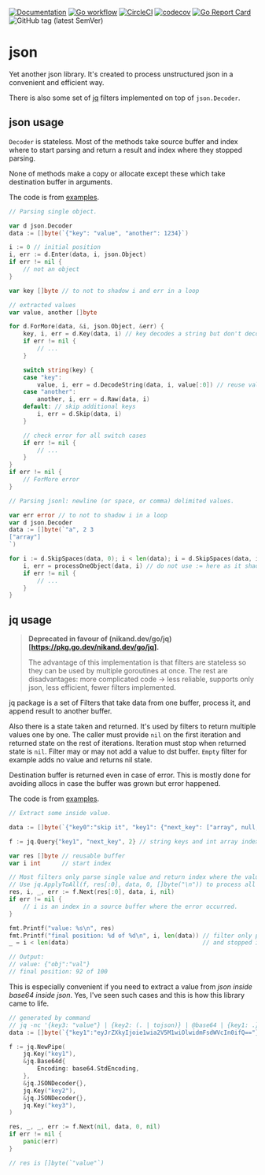 [![Documentation](https://pkg.go.dev/badge/nikand.dev/go/json)](https://pkg.go.dev/nikand.dev/go/json?tab=doc)
[![Go workflow](https://github.com/nikandfor/json/actions/workflows/go.yml/badge.svg)](https://github.com/nikandfor/json/actions/workflows/go.yml)
[![CircleCI](https://circleci.com/gh/nikandfor/json.svg?style=svg)](https://circleci.com/gh/nikandfor/json)
[![codecov](https://codecov.io/gh/nikandfor/json/branch/master/graph/badge.svg)](https://codecov.io/gh/nikandfor/json)
[![Go Report Card](https://goreportcard.com/badge/nikand.dev/go/json)](https://goreportcard.com/report/nikand.dev/go/json)
![GitHub tag (latest SemVer)](https://img.shields.io/github/v/tag/nikandfor/json?sort=semver)

# json

Yet another json library.
It's created to process unstructured json in a convenient and efficient way.

There is also some set of [jq](https://jqlang.github.io/jq/manual/) filters implemented on top of `json.Decoder`.

## json usage

`Decoder` is stateless.
Most of the methods take source buffer and index where to start parsing and return a result and index where they stopped parsing.

None of methods make a copy or allocate except these which take destination buffer in arguments.

The code is from [examples](./examples_test.go).

```go
// Parsing single object.

var d json.Decoder
data := []byte(`{"key": "value", "another": 1234}`)

i := 0 // initial position
i, err := d.Enter(data, i, json.Object)
if err != nil {
	// not an object
}

var key []byte // to not to shadow i and err in a loop

// extracted values
var value, another []byte

for d.ForMore(data, &i, json.Object, &err) {
	key, i, err = d.Key(data, i) // key decodes a string but don't decode '\n', '\"', '\xXX' and others
	if err != nil {
		// ...
	}

	switch string(key) {
	case "key":
		value, i, err = d.DecodeString(data, i, value[:0]) // reuse value buffer if we are in a loop or something
	case "another":
		another, i, err = d.Raw(data, i)
	default: // skip additional keys
		i, err = d.Skip(data, i)
	}

	// check error for all switch cases
	if err != nil {
		// ...
	}
}
if err != nil {
	// ForMore error
}
```

```go
// Parsing jsonl: newline (or space, or comma) delimited values.

var err error // to not to shadow i in a loop
var d json.Decoder
data := []byte(`"a", 2 3
["array"]
`)

for i := d.SkipSpaces(data, 0); i < len(data); i = d.SkipSpaces(data, i) { // eat spaces and not try to read the value from string "\n"
	i, err = processOneObject(data, i) // do not use := here as it shadows i and loop will restart from the same index
	if err != nil {
		// ...
	}
}
```

## jq usage

> **Deprecated in favour of (nikand.dev/go/jq)[https://pkg.go.dev/nikand.dev/go/jq].**
>
> The advantage of this implementation is that filters are stateless so they can be used by multiple goroutines at once.
> The rest are disadvantages: more complicated code -> less reliable,
> supports only json, less efficient, fewer filters implemented.

jq package is a set of Filters that take data from one buffer, process it, and append result to another buffer.

Also there is a state taken and returned.
It's used by filters to return multiple values one by one.
The caller must provide `nil` on the first iteration and returned state on the rest of iterations.
Iteration must stop when returned state is `nil`.
Filter may or may not add a value to dst buffer.
`Empty` filter for example adds no value and returns nil state.

Destination buffer is returned even in case of error.
This is mostly done for avoiding allocs in case the buffer was grown but error happened.

The code is from [examples](./jq/examples_test.go).

```go
// Extract some inside value.

data := []byte(`{"key0":"skip it", "key1": {"next_key": ["array", null, {"obj":"val"}, "trailing element"]}}  "next"`)

f := jq.Query{"key1", "next_key", 2} // string keys and int array indexes are supported

var res []byte // reusable buffer
var i int      // start index

// Most filters only parse single value and return index where the value ended.
// Use jq.ApplyToAll(f, res[:0], data, 0, []byte("\n")) to process all values in a buffer.
res, i, _, err := f.Next(res[:0], data, i, nil)
if err != nil {
	// i is an index in a source buffer where the error occurred.
}

fmt.Printf("value: %s\n", res)
fmt.Printf("final position: %d of %d\n", i, len(data)) // filter only parsed first value in the buffer
_ = i < len(data)                                      // and stopped immideately after it

// Output:
// value: {"obj":"val"}
// final position: 92 of 100
```

This is especially convenient if you need to extract a value from *json inside base64 inside json*.
Yes, I've seen such cases and this is how this library came to life.

```go
// generated by command
// jq -nc '{key3: "value"} | {key2: (. | tojson)} | @base64 | {key1: .}'
data := []byte(`{"key1":"eyJrZXkyIjoie1wia2V5M1wiOlwidmFsdWVcIn0ifQ=="}`)

f := jq.NewPipe(
	jq.Key("key1"),
	&jq.Base64d{
		Encoding: base64.StdEncoding,
	},
	&jq.JSONDecoder{},
	jq.Key("key2"),
	&jq.JSONDecoder{},
	jq.Key("key3"),
)

res, _, _, err := f.Next(nil, data, 0, nil)
if err != nil {
	panic(err)
}

// res is []byte(`"value"`)
```
